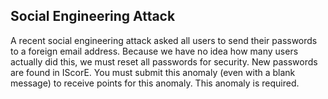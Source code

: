Social Engineering Attack
-------
A recent social engineering attack asked all users to send their passwords to a foreign email address.  Because we have no idea how many users actually did this, we must reset all passwords for security.  New passwords are found in IScorE.  You must submit this anomaly (even with a blank message) to receive points for this anomaly.  This anomaly is required.
